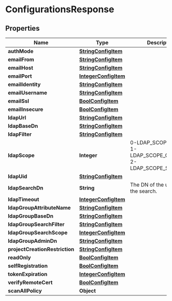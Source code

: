 # ConfigurationsResponse

## Properties
Name | Type | Description | Notes
------------ | ------------- | ------------- | -------------
**authMode** | [**StringConfigItem**](StringConfigItem.md) |  |  [optional]
**emailFrom** | [**StringConfigItem**](StringConfigItem.md) |  |  [optional]
**emailHost** | [**StringConfigItem**](StringConfigItem.md) |  |  [optional]
**emailPort** | [**IntegerConfigItem**](IntegerConfigItem.md) |  |  [optional]
**emailIdentity** | [**StringConfigItem**](StringConfigItem.md) |  |  [optional]
**emailUsername** | [**StringConfigItem**](StringConfigItem.md) |  |  [optional]
**emailSsl** | [**BoolConfigItem**](BoolConfigItem.md) |  |  [optional]
**emailInsecure** | [**BoolConfigItem**](BoolConfigItem.md) |  |  [optional]
**ldapUrl** | [**StringConfigItem**](StringConfigItem.md) |  |  [optional]
**ldapBaseDn** | [**StringConfigItem**](StringConfigItem.md) |  |  [optional]
**ldapFilter** | [**StringConfigItem**](StringConfigItem.md) |  |  [optional]
**ldapScope** | **Integer** | 0-LDAP_SCOPE_BASE, 1-LDAP_SCOPE_ONELEVEL, 2-LDAP_SCOPE_SUBTREE |  [optional]
**ldapUid** | [**StringConfigItem**](StringConfigItem.md) |  |  [optional]
**ldapSearchDn** | **String** | The DN of the user to do the search. |  [optional]
**ldapTimeout** | [**IntegerConfigItem**](IntegerConfigItem.md) |  |  [optional]
**ldapGroupAttributeName** | [**StringConfigItem**](StringConfigItem.md) |  |  [optional]
**ldapGroupBaseDn** | [**StringConfigItem**](StringConfigItem.md) |  |  [optional]
**ldapGroupSearchFilter** | [**StringConfigItem**](StringConfigItem.md) |  |  [optional]
**ldapGroupSearchScope** | [**IntegerConfigItem**](IntegerConfigItem.md) |  |  [optional]
**ldapGroupAdminDn** | [**StringConfigItem**](StringConfigItem.md) |  |  [optional]
**projectCreationRestriction** | [**StringConfigItem**](StringConfigItem.md) |  |  [optional]
**readOnly** | [**BoolConfigItem**](BoolConfigItem.md) |  |  [optional]
**selfRegistration** | [**BoolConfigItem**](BoolConfigItem.md) |  |  [optional]
**tokenExpiration** | [**IntegerConfigItem**](IntegerConfigItem.md) |  |  [optional]
**verifyRemoteCert** | [**BoolConfigItem**](BoolConfigItem.md) |  |  [optional]
**scanAllPolicy** | **Object** |  |  [optional]
